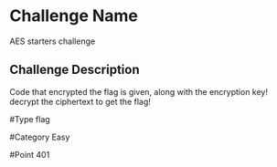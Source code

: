 <h1> Challenge Name</h1>
  <p>AES starters challenge

<h2>Challenge Description</h2>
Code that encrypted the flag is given, along with the encryption key! decrypt the ciphertext to get the flag!

#Type 
flag

#Category
Easy

#Point
401



